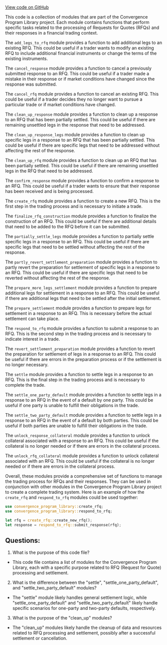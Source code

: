 [View code on GitHub](https://github.com/convergence-rfq/convergence-program-library/rfq/program/src/instructions/rfq/mod.rs)

This code is a collection of modules that are part of the Convergence Program Library project. Each module contains functions that perform specific tasks related to the processing of Requests for Quotes (RFQs) and their responses in a financial trading context. 

The `add_legs_to_rfq` module provides a function to add additional legs to an existing RFQ. This could be useful if a trader wants to modify an existing RFQ to include additional financial instruments or change the terms of the existing instruments.

The `cancel_response` module provides a function to cancel a previously submitted response to an RFQ. This could be useful if a trader made a mistake in their response or if market conditions have changed since the response was submitted.

The `cancel_rfq` module provides a function to cancel an existing RFQ. This could be useful if a trader decides they no longer want to pursue a particular trade or if market conditions have changed.

The `clean_up_response` module provides a function to clean up a response to an RFQ that has been partially settled. This could be useful if there are remaining unsettled legs in the response that need to be addressed.

The `clean_up_response_legs` module provides a function to clean up specific legs in a response to an RFQ that has been partially settled. This could be useful if there are specific legs that need to be addressed without affecting the rest of the response.

The `clean_up_rfq` module provides a function to clean up an RFQ that has been partially settled. This could be useful if there are remaining unsettled legs in the RFQ that need to be addressed.

The `confirm_response` module provides a function to confirm a response to an RFQ. This could be useful if a trader wants to ensure that their response has been received and is being processed.

The `create_rfq` module provides a function to create a new RFQ. This is the first step in the trading process and is necessary to initiate a trade.

The `finalize_rfq_construction` module provides a function to finalize the construction of an RFQ. This could be useful if there are additional details that need to be added to the RFQ before it can be submitted.

The `partially_settle_legs` module provides a function to partially settle specific legs in a response to an RFQ. This could be useful if there are specific legs that need to be settled without affecting the rest of the response.

The `partly_revert_settlement_preparation` module provides a function to partly revert the preparation for settlement of specific legs in a response to an RFQ. This could be useful if there are specific legs that need to be reverted without affecting the rest of the response.

The `prepare_more_legs_settlement` module provides a function to prepare additional legs for settlement in a response to an RFQ. This could be useful if there are additional legs that need to be settled after the initial settlement.

The `prepare_settlement` module provides a function to prepare legs for settlement in a response to an RFQ. This is necessary before the actual settlement can take place.

The `respond_to_rfq` module provides a function to submit a response to an RFQ. This is the second step in the trading process and is necessary to indicate interest in a trade.

The `revert_settlement_preparation` module provides a function to revert the preparation for settlement of legs in a response to an RFQ. This could be useful if there are errors in the preparation process or if the settlement is no longer necessary.

The `settle` module provides a function to settle legs in a response to an RFQ. This is the final step in the trading process and is necessary to complete the trade.

The `settle_one_party_default` module provides a function to settle legs in a response to an RFQ in the event of a default by one party. This could be useful if one party is unable to fulfill their obligations in the trade.

The `settle_two_party_default` module provides a function to settle legs in a response to an RFQ in the event of a default by both parties. This could be useful if both parties are unable to fulfill their obligations in the trade.

The `unlock_response_collateral` module provides a function to unlock collateral associated with a response to an RFQ. This could be useful if the collateral is no longer needed or if there are errors in the collateral process.

The `unlock_rfq_collateral` module provides a function to unlock collateral associated with an RFQ. This could be useful if the collateral is no longer needed or if there are errors in the collateral process.

Overall, these modules provide a comprehensive set of functions to manage the trading process for RFQs and their responses. They can be used in conjunction with other modules in the Convergence Program Library project to create a complete trading system. Here is an example of how the `create_rfq` and `respond_to_rfq` modules could be used together:

```rust
use convergence_program_library::create_rfq;
use convergence_program_library::respond_to_rfq;

let rfq = create_rfq::create_new_rfq();
let response = respond_to_rfq::submit_response(rfq);
```
## Questions: 
 1. What is the purpose of this code file?
- This code file contains a list of modules for the Convergence Program Library, each with a specific purpose related to RFQ (Request for Quote) processing and settlement.

2. What is the difference between the "settle", "settle_one_party_default", and "settle_two_party_default" modules?
- The "settle" module likely handles general settlement logic, while "settle_one_party_default" and "settle_two_party_default" likely handle specific scenarios for one-party and two-party defaults, respectively.

3. What is the purpose of the "clean_up" modules?
- The "clean_up" modules likely handle the cleanup of data and resources related to RFQ processing and settlement, possibly after a successful settlement or cancellation.